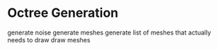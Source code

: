 # Octree Generation

generate noise
generate meshes
generate list of meshes that actually needs to draw
draw meshes